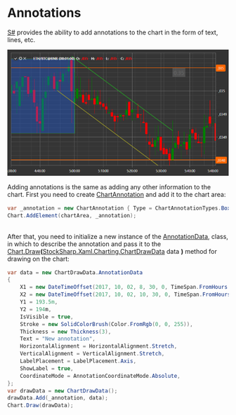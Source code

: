 # Annotations

[S\#](../../../api.md) provides the ability to add annotations to the chart in the form of text, lines, etc.

![ChartAnnotations](../../../../images/chartannotations.png)

Adding annotations is the same as adding any other information to the chart. First you need to create [ChartAnnotation](xref:StockSharp.Xaml.Charting.ChartAnnotation) and add it to the chart area:

```cs
var _annotation = new ChartAnnotation { Type = ChartAnnotationTypes.BoxAnnotation };
Chart.AddElement(chartArea, _annotation);
		
```

After that, you need to initialize a new instance of the [AnnotationData](xref:StockSharp.Xaml.Charting.ChartDrawData.AnnotationData), class, in which to describe the annotation and pass it to the [Chart.Draw](xref:StockSharp.Xaml.Charting.Chart.Draw(StockSharp.Xaml.Charting.ChartDrawData))**(**[StockSharp.Xaml.Charting.ChartDrawData](xref:StockSharp.Xaml.Charting.ChartDrawData) data **)** method for drawing on the chart:

```cs
var data = new ChartDrawData.AnnotationData
{
    X1 = new DateTimeOffset(2017, 10, 02, 8, 30, 0, TimeSpan.FromHours(1)),
    X2 = new DateTimeOffset(2017, 10, 02, 10, 30, 0, TimeSpan.FromHours(1)),
    Y1 = 193.5m,
    Y2 = 194m,
    IsVisible = true,
    Stroke = new SolidColorBrush(Color.FromRgb(0, 0, 255)),
    Thickness = new Thickness(3),
    Text = "New annotation",
    HorizontalAlignment = HorizontalAlignment.Stretch,
    VerticalAlignment = VerticalAlignment.Stretch,
    LabelPlacement = LabelPlacement.Axis,
    ShowLabel = true,
    CoordinateMode = AnnotationCoordinateMode.Absolute,
};
var drawData = new ChartDrawData();
drawData.Add(_annotation, data);
Chart.Draw(drawData);
		
```
